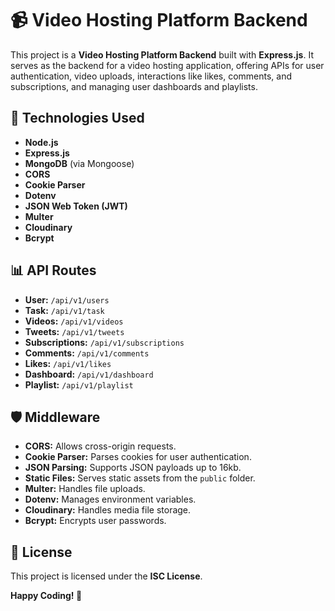 # 📹 Video Hosting Platform Backend

This project is a **Video Hosting Platform Backend** built with **Express.js**. It serves as the backend for a video hosting application, offering APIs for user authentication, video uploads, interactions like likes, comments, and subscriptions, and managing user dashboards and playlists.

## 🚀 **Technologies Used**
- **Node.js**
- **Express.js**
- **MongoDB** (via Mongoose)
- **CORS**
- **Cookie Parser**
- **Dotenv**
- **JSON Web Token (JWT)**
- **Multer**
- **Cloudinary**
- **Bcrypt**


## 📊 **API Routes**

- **User:** `/api/v1/users`
- **Task:** `/api/v1/task`
- **Videos:** `/api/v1/videos`
- **Tweets:** `/api/v1/tweets`
- **Subscriptions:** `/api/v1/subscriptions`
- **Comments:** `/api/v1/comments`
- **Likes:** `/api/v1/likes`
- **Dashboard:** `/api/v1/dashboard`
- **Playlist:** `/api/v1/playlist`

## 🛡️ **Middleware**
- **CORS:** Allows cross-origin requests.
- **Cookie Parser:** Parses cookies for user authentication.
- **JSON Parsing:** Supports JSON payloads up to 16kb.
- **Static Files:** Serves static assets from the `public` folder.
- **Multer:** Handles file uploads.
- **Dotenv:** Manages environment variables.
- **Cloudinary:** Handles media file storage.
- **Bcrypt:** Encrypts user passwords.

## 📄 **License**
This project is licensed under the **ISC License**.

**Happy Coding! 🚀**

